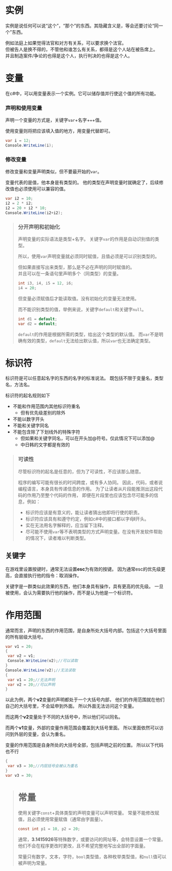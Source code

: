 ﻿# 实例

实例是说任何可以说“这个”，“那个”的东西。其隐藏含义是，等会还要讨论“同一个”东西。

例如法庭上如果觉得法官和对方有关系，可以要求换个法官。\
但被告人是换不得的，不管他和谁怎么有关系，都得是这个人站在被告席上。\
并且制造案件/争论的也得是这个人，执行判决的也得是这个人。

# 变量

在c#中，可以用变量表示一个实例。它可以储存值并行使这个值的所有功能。

### 声明和使用变量

声明一个变量的方式是，关键字`var`+名字+`=`+值。

使用变量则将把应该填入值的地方，用变量代替即可。

```csharp
var i = 12;
Console.WriteLine(i);
```

### 修改变量

修改变量和变量声明类似，但不要最开始的`var`。

变量代表的是值，他本身是有类型的。
他的类型在声明变量时就确定了，后续修改值也必须使用可以兼容的值。

```csharp
var i2 = 10;
i2 = 2 * i2;
i2 = 20 + i2 * 10;
Console.WriteLine(i2+i2);
```

>### 分开声明和初始化
>
>声明变量的实际语法是类型+名字。
关键字`var`的作用是自动识别值的类型。
>
>所以，使用`var`声明变量就必须同时赋值，且值必须是可以识别类型的。
>
>但如果直接写出来类型，那么是不必在声明的同时赋值的。\
>并且可以在一条语句里声明多个（同类型）的变量。
>
>```csharp
>int i3, i4, i5 = 12, i6;
>i4 = 20;
>```
>
>但变量必须赋值后才能读取值。没有初始化的变量无法使用。
>
>而不能识别类型的值，举例来说，关键字`default`和关键字`null`。
>
>```csharp
>int d1 = default;
>var d2 = default;
>```
>
>`default`的作用是根据所需的类型，给出这个类型的默认值。
>而`var`不是明确有效的类型，`default`无法给出默认值，所以`var`也无法确定类型。

# 标识符

标识符是可以任意起名字的东西的名字的标准说法。
既包括不限于变量名，类型名，方法名。

标识符的起名规则如下

- 不能和作用范围内其他标识符重名
  - 但有优先级差别的除外
- 不能以数字开头
- 不能和关键字同名
- 不能包含除了下划线外的特殊字符
  - 但如果和关键字同名，可以在开头加@符号。仅此情况下可以添加@
  - 中日韩的文字都是有效的

>### 可读性
>
>尽管标识符的起名是任意的，但为了可读性，不应该那么随意。
>
>程序的编写可能有很长的时间跨度，或有多人协同。
>因此，代码，或者说编程语言，本身具有传递信息的作用。
>为了让读者从片段能推测出这段代码的作用乃至整个代码的作用，
>即便在片段里也应该包含尽可能多的信息，例如：
>
>- 标识符应该是有意义的，能让读者猜出他即将行使的职责。
>- 标识符应该具有和遵守约定，例如c#中的接口都以字母**I**开头。
>- 实在无法用名字解释的，应当留下注释。
>- 尽可能不使用`var`等不表明类型的方式声明变量。在没有开发软件帮助的情况下，读者难以判断类型。

## 关键字

在游戏里设置按键时，通常无法设置**esc**为有效的按键。
因为通常esc的优先级更高，会直接执行他的指令：取消操作。

关键字是一群类似此效果的东西，他们本身具有操作，具有更高的优先级。
一旦被使用，会认为需要执行他的操作，而不是认为他是一个标识符。

# 作用范围

通常而言，声明的东西的作用范围，是自身所处大括号内部。包括这个大括号里面的所有层级大括号。

```csharp
var v1 = 20;
{
 var v2 = v1;
 Console.WriteLine(v2);//可以读取
}
Console.WriteLine(v2);//无法读取
{
 var v1 = 20;//无法声明
 var v2 = 20;//可以声明
}
```

以此为例，两个**v2**变量的声明都处于一个大括号内部，
他们的作用范围就在他们自己的大括号里，不会延申到外面。
所以外面无法访问这个变量。

而这两个**v2**变量处于不同的大括号中，所以他们可以同名。

而两个**v1**变量，外部的变量作用范围会覆盖到大括号里面。
所以里面依然可以访问到外层的变量，会认为重名。

变量的作用范围是自身所处的大括号全部，包括声明之前的位置。
所以以下代码也不行

```csharp
{
 var v3 = 30;//内层括号会被认为重名
}
var v3 = 30;
```

># 常量
>
>使用关键字`const`+具体类型的声明变量可以声明常量。
常量不能修改赋值，且必须使用常量赋值（通常由字面量）。
>
>```csharp
>const int p1 = 10, p2 = 20;
>```
>
>通常，**3.1415926**等特殊数字，或要访问的网址等，会特意设置一个常量。
>他们不会在程序更改时更改，且不希望完整地写出全部的字面量。
>
>常量只有数字，文本，字符，`bool`类型值，各种枚举类型值，和`null`值可以被声明为常量。

